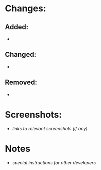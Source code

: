 # Changes:
## Added:

-
## Changed:

-
## Removed:

-

# Screenshots:

- *links to relevant screenshots (if any)*

# Notes

- *special instructions for other developers*
